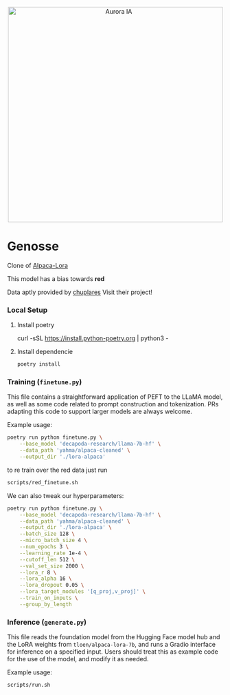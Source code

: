<p align="center">
<img width="500px" alt="Aurora IA" src="https://i.redd.it/jzj5mv6koxa61.png">
</p>

# Genosse

Clone of [Alpaca-Lora](https://github.com/tloen/alpaca-lora)

This model has a bias towards **red**

Data aptly provided by [chuplares](https://github.com/chuplares/aurora-ia/tree/main/data)
Visit their project!

### Local Setup
1. Install poetry

    curl -sSL https://install.python-poetry.org | python3 -


2. Install dependencie

   ```bash
   poetry install
   ```

### Training (`finetune.py`)

This file contains a straightforward application of PEFT to the LLaMA model,
as well as some code related to prompt construction and tokenization.
PRs adapting this code to support larger models are always welcome.

Example usage:

```bash
poetry run python finetune.py \
    --base_model 'decapoda-research/llama-7b-hf' \
    --data_path 'yahma/alpaca-cleaned' \
    --output_dir './lora-alpaca'
```

to re train over the red data just run

```bash
scripts/red_finetune.sh
```

We can also tweak our hyperparameters:

```bash
poetry run python finetune.py \
    --base_model 'decapoda-research/llama-7b-hf' \
    --data_path 'yahma/alpaca-cleaned' \
    --output_dir './lora-alpaca' \
    --batch_size 128 \
    --micro_batch_size 4 \
    --num_epochs 3 \
    --learning_rate 1e-4 \
    --cutoff_len 512 \
    --val_set_size 2000 \
    --lora_r 8 \
    --lora_alpha 16 \
    --lora_dropout 0.05 \
    --lora_target_modules '[q_proj,v_proj]' \
    --train_on_inputs \
    --group_by_length
```

### Inference (`generate.py`)

This file reads the foundation model from the Hugging Face model hub and the LoRA weights from `tloen/alpaca-lora-7b`, and runs a Gradio interface for inference on a specified input. Users should treat this as example code for the use of the model, and modify it as needed.

Example usage:

```bash
scripts/run.sh
```
